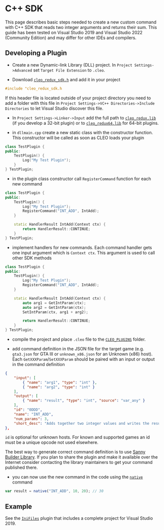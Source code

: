 # C++ SDK

This page describes basic steps needed to create a new custom command with C++ SDK that reads two integer arguments and returns their sum. 
This guide has been tested on Visual Studio 2019 and Visual Studio 2022 (Community Edition) and may differ for other IDEs and compilers.

## Developing a Plugin


- Create a new Dynamic-link Library (DLL) project. In `Project Settings->Advanced` set `Target File Extension` to `.cleo`.

- Download [`cleo_redux_sdk.h`](https://raw.githubusercontent.com/cleolibrary/CLEO-Redux/master/plugins/SDK/cleo_redux_sdk.h) and add it in your project

```cpp
#include "cleo_redux_sdk.h
```

If this header file is located outside of your project directory you need to add a folder with this file in `Project Settings->VC++ Directories->Include Directories` to let Visual Studio discover this file.

- In `Project Settings->Linker->Input` add the full path to [`cleo_redux.lib`](https://github.com/cleolibrary/CLEO-Redux/raw/master/plugins/SDK/cleo_redux.lib) (if you develop a 32-bit plugin) or to [`cleo_redux64.lib`](https://github.com/cleolibrary/CLEO-Redux/blob/master/plugins/SDK/cleo_redux64.lib) for 64-bit plugins.

- in `dllmain.cpp` create a new static class with the constructor function. This constructor will be called as soon as CLEO loads your plugin

```cpp
class TestPlugin {
public:
	TestPlugin() {
		Log("My Test Plugin");
	}
} TestPlugin;
```

- in the plugin class constructor call `RegisterCommand` function for each new command

```cpp
class TestPlugin {
public:
	TestPlugin() {
		Log("My Test Plugin");
        RegisterCommand("INT_ADD", IntAdd);
	}

    static HandlerResult IntAdd(Context ctx) {
        return HandlerResult::CONTINUE;
    }
} TestPlugin;
```

- implement handlers for new commands. Each command handler gets one input argument which is `Context ctx`. This argument is used to call other SDK methods

```cpp
class TestPlugin {
public:
	TestPlugin() {
		Log("My Test Plugin");
        RegisterCommand("INT_ADD", IntAdd);
	}

    static HandlerResult IntAdd(Context ctx) {
        auto arg1 = GetIntParam(ctx);
        auto arg2 = GetIntParam(ctx);
        SetIntParam(ctx, arg1 + arg2);

        return HandlerResult::CONTINUE;
    }
} TestPlugin;
```

- compile the project and place `.cleo` file to the [`CLEO_PLUGINS`](./installation-plugins.md) folder.

- add command definition in the JSON file for the target game (e.g. `gta3.json` for GTA III or `unknown_x86.json` for an Unknown (x86) host). Each `GetXXXParam`/`SetXXXParam` should be paired with an input or output in the command definition

```json
{
    "input": [
        { "name": "arg1", "type": "int" },
        { "name": "arg2", "type": "int" }
    ],
    "output": [
        { "name": "result", "type": "int", "source": "var_any" }
    ],
    "id": "0DDD",
    "name": "INT_ADD",
    "num_params": 3,
    "short_desc": "Adds together two integer values and writes the result into the variable",
},
```

`id` is optional for unknown hosts. For known and supported games an id must be a unique opcode not used elsewhere.

The best way to generate correct command definition is to use [Sanny Builder Library](https://library.sannybuilder.com/). If you plan to share the plugin and make it available over the Internet consider contacting the library maintainers to get your command published there.

- you can now use the new command in the code using the [`native`](./js-bindings.md#native) command

```js
var result = native("INT_ADD", 10, 20); // 30
``` 

## Example

See the [`IniFiles`](https://library.sannybuilder.com/#/sa_unreal/classes/IniFile) plugin that includes a complete project for Visual Studio 2019.
